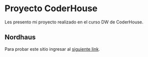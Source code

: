# Proyecto CoderHouse

Les presento mi proyecto realizado en el curso DW de CoderHouse.

## Nordhaus

Para probar este sitio ingresar al [siguiente link](https://joacogonzalez98.github.io/Nordhaus/index.html).